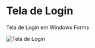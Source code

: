 # Tela de Login
Tela de Login em Windows Forms

![Tela de Login](https://github.com/josefabiodev/TelaDeLogin/blob/main/Resources/TelaLogin?raw=true)
